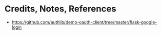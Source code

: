 # Credits, Notes, References

  + https://github.com/authlib/demo-oauth-client/tree/master/flask-google-login
